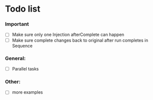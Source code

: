 # Todo list

### Important
- [ ] Make sure only one Injection afterComplete can happen
- [ ] Make sure complete changes back to original after run completes in Sequence

### General:

- [ ] Parallel tasks

### Other:

- [ ] more examples
